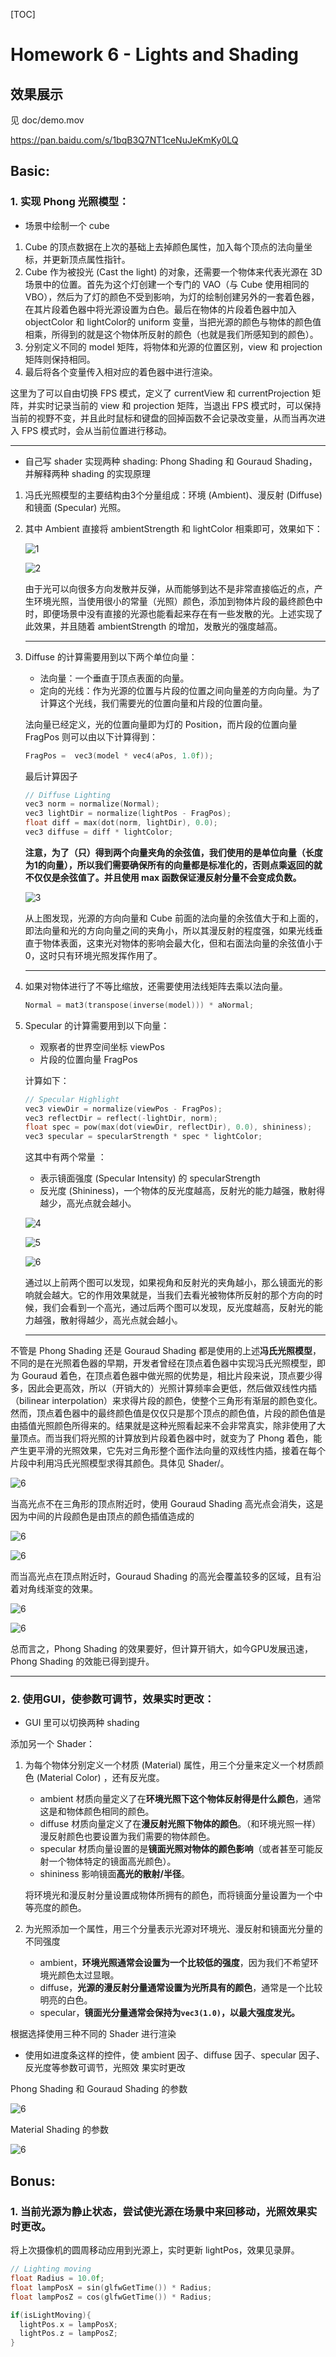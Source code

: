 [TOC]

# Homework 6 - Lights and Shading

## 效果展示

见 doc/demo.mov

https://pan.baidu.com/s/1bqB3Q7NT1ceNuJeKmKy0LQ

## Basic:

### 1. 实现 Phong 光照模型：

- 场景中绘制一个 cube 

1. Cube 的顶点数据在上次的基础上去掉颜色属性，加入每个顶点的法向量坐标，并更新顶点属性指针。
2. Cube 作为被投光 (Cast the light) 的对象，还需要一个物体来代表光源在 3D 场景中的位置。首先为这个灯创建一个专门的 VAO（与 Cube 使用相同的 VBO），然后为了灯的颜色不受到影响，为灯的绘制创建另外的一套着色器，在其片段着色器中将光源设置为白色。最后在物体的片段着色器中加入 objectColor 和 lightColor的 uniform 变量，当把光源的颜色与物体的颜色值相乘，所得到的就是这个物体所反射的颜色（也就是我们所感知到的颜色）。
3. 分别定义不同的 model 矩阵，将物体和光源的位置区别，view 和 projection 矩阵则保持相同。
4. 最后将各个变量传入相对应的着色器中进行渲染。

这里为了可以自由切换 FPS 模式，定义了 currentView 和 currentProjection 矩阵，并实时记录当前的 view 和 projection 矩阵，当退出 FPS 模式时，可以保持当前的视野不变，并且此时鼠标和键盘的回掉函数不会记录改变量，从而当再次进入 FPS 模式时，会从当前位置进行移动。

------



- 自己写 shader 实现两种 shading: Phong Shading 和 Gouraud Shading，并解释两种 shading 的实现原理 

1. 冯氏光照模型的主要结构由3个分量组成：环境 (Ambient)、漫反射 (Diffuse) 和镜面 (Specular) 光照。

2. 其中 Ambient 直接将 ambientStrength 和 lightColor 相乘即可，效果如下：

   ![1](Assets/1.jpg)

   ![2](Assets/2.jpg)

   由于光可以向很多方向发散并反弹，从而能够到达不是非常直接临近的点，产生环境光照，当使用很小的常量（光照）颜色，添加到物体片段的最终颜色中时，即便场景中没有直接的光源也能看起来存在有一些发散的光。上述实现了此效果，并且随着 ambientStrength 的增加，发散光的强度越高。

   ------

   

3. Diffuse 的计算需要用到以下两个单位向量：

   - 法向量：一个垂直于顶点表面的向量。
   - 定向的光线：作为光源的位置与片段的位置之间向量差的方向向量。为了计算这个光线，我们需要光的位置向量和片段的位置向量。

   法向量已经定义，光的位置向量即为灯的 Position，而片段的位置向量 FragPos 则可以由以下计算得到：

   ```c++
   FragPos =  vec3(model * vec4(aPos, 1.0f));
   ```

   最后计算因子

   ```c++
   // Diffuse Lighting
   vec3 norm = normalize(Normal);
   vec3 lightDir = normalize(lightPos - FragPos);
   float diff = max(dot(norm, lightDir), 0.0);
   vec3 diffuse = diff * lightColor;
   ```

   **注意，为了（只）得到两个向量夹角的余弦值，我们使用的是单位向量（长度为1的向量），所以我们需要确保所有的向量都是标准化的，否则点乘返回的就不仅仅是余弦值了。并且使用 max 函数保证漫反射分量不会变成负数。**

   ![3](Assets/3.jpg)

   从上图发现，光源的方向向量和 Cube 前面的法向量的余弦值大于和上面的，即法向量和光的方向向量之间的夹角小，所以其漫反射的程度强，如果光线垂直于物体表面，这束光对物体的影响会最大化，但和右面法向量的余弦值小于0，这时只有环境光照发挥作用了。

   ------

   

4. 如果对物体进行了不等比缩放，还需要使用法线矩阵去乘以法向量。

   ```c++
   Normal = mat3(transpose(inverse(model))) * aNormal;
   ```

5. Specular 的计算需要用到以下向量：

   - 观察者的世界空间坐标 viewPos
   - 片段的位置向量 FragPos

   计算如下：

   ```c++
   // Specular Highlight
   vec3 viewDir = normalize(viewPos - FragPos);
   vec3 reflectDir = reflect(-lightDir, norm);
   float spec = pow(max(dot(viewDir, reflectDir), 0.0), shininess);
   vec3 specular = specularStrength * spec * lightColor;
   ```

   这其中有两个常量 ：

   - 表示镜面强度 (Specular Intensity) 的 specularStrength
   - 反光度 (Shininess)，一个物体的反光度越高，反射光的能力越强，散射得越少，高光点就会越小。

   ![4](Assets/4.jpg)

   ![5](Assets/5.jpg)

   ![6](Assets/6.jpg)

   通过以上前两个图可以发现，如果视角和反射光的夹角越小，那么镜面光的影响就会越大。它的作用效果就是，当我们去看光被物体所反射的那个方向的时候，我们会看到一个高光，通过后两个图可以发现，反光度越高，反射光的能力越强，散射得越少，高光点就会越小。

   ------

   

不管是 Phong Shading 还是 Gouraud Shading 都是使用的上述**冯氏光照模型**，不同的是在光照着色器的早期，开发者曾经在顶点着色器中实现冯氏光照模型，即为 Gouraud 着色，在顶点着色器中做光照的优势是，相比片段来说，顶点要少得多，因此会更高效，所以（开销大的）光照计算频率会更低，然后做双线性内插（bilinear interpolation）来求得片段的颜色，使整个三角形有渐层的颜色变化。然而，顶点着色器中的最终颜色值是仅仅只是那个顶点的颜色值，片段的颜色值是由插值光照颜色所得来的。结果就是这种光照看起来不会非常真实，除非使用了大量顶点。而当我们将光照的计算放到片段着色器中时，就变为了 Phong 着色，能产生更平滑的光照效果，它先对三角形整个面作法向量的双线性内插，接着在每个片段中利用冯氏光照模型求得其颜色。具体见 Shader/。

![6](Assets/11.jpg)



当高光点不在三角形的顶点附近时，使用 Gouraud Shading 高光点会消失，这是因为中间的片段颜色是由顶点的颜色插值造成的

![6](Assets/7.jpg)

![6](Assets/8.jpg)



而当高光点在顶点附近时，Gouraud Shading 的高光会覆盖较多的区域，且有沿着对角线渐变的效果。

![6](Assets/9.jpg)

![6](Assets/10.jpg)

总而言之，Phong Shading 的效果要好，但计算开销大，如今GPU发展迅速，Phong Shading 的效能已得到提升。

------



### 2. 使用GUI，使参数可调节，效果实时更改：

- GUI 里可以切换两种 shading 



添加另一个 Shader：

1. 为每个物体分别定义一个材质 (Material) 属性，用三个分量来定义一个材质颜色 (Material Color) ，还有反光度。

   - ambient 材质向量定义了在**环境光照下这个物体反射得是什么颜色**，通常这是和物体颜色相同的颜色。
   - diffuse 材质向量定义了在**漫反射光照下物体的颜色**。（和环境光照一样）漫反射颜色也要设置为我们需要的物体颜色。
   - specular 材质向量设置的是**镜面光照对物体的颜色影响**（或者甚至可能反射一个物体特定的镜面高光颜色）。
   - shininess 影响镜面**高光的散射/半径**。

   将环境光和漫反射分量设置成物体所拥有的颜色，而将镜面分量设置为一个中等亮度的颜色。

2. 为光照添加一个属性，用三个分量表示光源对环境光、漫反射和镜面光分量的不同强度

   - ambient，**环境光照通常会设置为一个比较低的强度**，因为我们不希望环境光颜色太过显眼。
   - diffuse，**光源的漫反射分量通常设置为光所具有的颜色**，通常是一个比较明亮的白色。
   - specular，**镜面光分量通常会保持为`vec3(1.0)`，以最大强度发光。**

根据选择使用三种不同的 Shader 进行渲染





- 使用如进度条这样的控件，使 ambient 因子、diﬀuse 因子、specular 因子、反光度等参数可调节，光照效 果实时更改

Phong Shading 和 Gouraud Shading 的参数

![6](Assets/12.jpg)

Material Shading 的参数

![6](Assets/13.jpg)



## Bonus:

### 1. 当前光源为静止状态，尝试使光源在场景中来回移动，光照效果实时更改。

将上次摄像机的圆周移动应用到光源上，实时更新 lightPos，效果见录屏。

```c++
// Lighting moving
float Radius = 10.0f;
float lampPosX = sin(glfwGetTime()) * Radius;
float lampPosZ = cos(glfwGetTime()) * Radius;

if(isLightMoving){
  lightPos.x = lampPosX;
  lightPos.z = lampPosZ;
}
```

